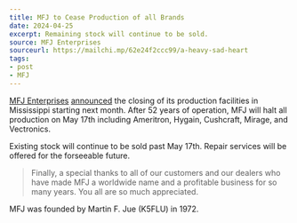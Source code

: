 ```yaml
---
title: MFJ to Cease Production of all Brands
date: 2024-04-25
excerpt: Remaining stock will continue to be sold.
source: MFJ Enterprises
sourceurl: https://mailchi.mp/62e24f2ccc99/a-heavy-sad-heart
tags:
- post
- MFJ
---
```

[MFJ Enterprises](https://mfjenterprises.com/) [announced](https://mailchi.mp/62e24f2ccc99/a-heavy-sad-heart) the closing of its production facilities in Mississippi starting next month. After 52 years of operation, MFJ will halt all production on May 17th including Ameritron, Hygain, Cushcraft, Mirage, and Vectronics.

Existing stock will continue to be sold past May 17th. Repair services will be offered for the forseeable future.

> Finally, a special thanks to all of our customers and our dealers who have made MFJ a worldwide name and a profitable business for so many years. You all are so much appreciated.

MFJ was founded by Martin F. Jue (K5FLU) in 1972.